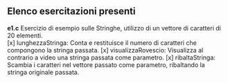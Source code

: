 ## Elenco esercitazioni presenti

**e1.c**
Esercizio di esempio sulle Stringhe, utilizzo di un vettore di caratteri di 20 elementi.   
[x] lunghezzaStringa: Conta e restituisce il numero di caratteri che compongono la stringa passata.
[x] visualizzaRovescio: Visualizza al contrario a video una stringa passata come parametro.
[x] ribaltaStringa: Scambia i caratteri nel vettore passato come parametro, ribaltando la stringa originale passata.